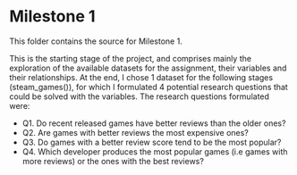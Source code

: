 # Milestone 1
This folder contains the source for Milestone 1.

This is the starting stage of the project, and comprises mainly the exploration of the available datasets for the assignment, their variables and their relationships. At the end, I chose 1 dataset for the following stages (steam_games()), for which I formulated 4 potential research questions that could be solved with the variables. The research questions formulated were:
- Q1. Do recent released games have better reviews than the older ones?
- Q2. Are games with better reviews the most expensive ones?
- Q3. Do games with a better review score tend to be the most popular?
- Q4. Which developer produces the most popular games (i.e games with more reviews) or the ones with the best reviews?
